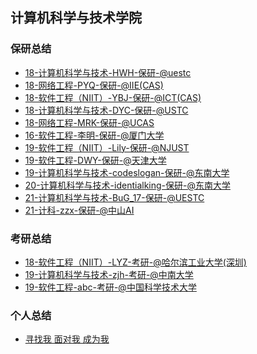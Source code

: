 ## 计算机科学与技术学院 <!-- {docsify-ignore-all} -->

<!-- recent-update-start -->
### 保研总结
- [18-计算机科学与技术-HWH-保研-@uestc](personal-summary/cs/18-计算机科学与技术-HWH-保研-@uestc.md)
- [18-网络工程-PYQ-保研-@IIE(CAS)](personal-summary/cs/18-网络工程-PYQ-保研-@IIE(CAS).md)
- [18-软件工程（NIIT）-YBJ-保研-@ICT(CAS)](https://blog.bj-yan.top/p/misc-man-man-qiu-xue-lu/)
- [18-计算机科学与技术-DYC-保研-@USTC](personal-summary/cs/18-计算机科学与技术-DYC-保研-@USTC.md)
- [18-网络工程-MRK-保研-@UCAS](personal-summary/cs/18-网络工程-MRK-保研-@UCAS.md)
- [16-软件工程-李明-保研-@厦门大学](personal-summary/cs/16-软件工程-李明-保研-@厦门大学.md)
- [19-软件工程（NIIT）-Lily-保研-@NJUST](https://mp.weixin.qq.com/s/KH6gdpeT4ES3SN0K01Yh9A)
- [19-软件工程-DWY-保研-@天津大学](personal-summary/cs/19-软件工程-DWY-保研-@天津大学.md)
- [19-计算机科学与技术-codeslogan-保研-@东南大学](personal-summary/cs/19-计算机科学与技术-codeslogan-保研-@SEU.md)
- [20-计算机科学与技术-identialking-保研-@东南大学](https://zhuanlan.zhihu.com/p/671324341)
- [21-计算机科学与技术-BuG_17-保研-@UESTC](https://17bugs.github.io/2024/10/04/tuimian_exp/)
- [21-计科-zzx-保研-@中山AI](personal-summary/cs/21-计科-zzx-保研-@中山AI.md)

### 考研总结
- [18-软件工程（NIIT）-LYZ-考研-@哈尔滨工业大学(深圳)](https://zhuanlan.zhihu.com/p/498009692?utm_source=wechat_session&utm_medium=social&utm_oi=993920704961724416&utm_content=group3_article&utm_campaign=shareopn)
- [19-计算机科学与技术-zjh-考研-@中南大学](https://zhuanlan.zhihu.com/p/626397747)
- [19-软件工程-abc-考研-@中国科学技术大学](https://zhuanlan.zhihu.com/p/689514346)

### 个人总结
- [寻找我 面对我 成为我](https://www.yuque.com/docs/share/d32e755d-0a33-45a0-aadc-637da0d564e9?#)


<!-- recent-update-end -->
